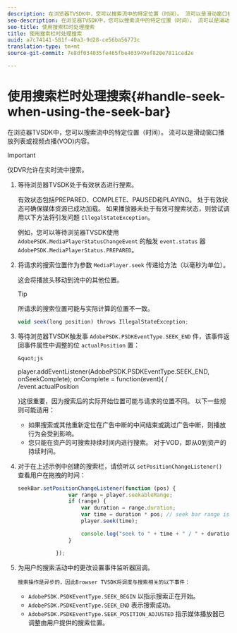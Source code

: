 ```yaml
---
description: 在浏览器TVSDK中，您可以搜索流中的特定位置（时间）。 流可以是滑动窗口播放列表或视频点播(VOD)内容。
seo-description: 在浏览器TVSDK中，您可以搜索流中的特定位置（时间）。 流可以是滑动窗口播放列表或视频点播(VOD)内容。
seo-title: 使用搜索栏时处理搜索
title: 使用搜索栏时处理搜索
uuid: a7c74141-581f-40a3-9d28-ce56ba56773c
translation-type: tm+mt
source-git-commit: 7e8df034035fe465fbe403949ef828e7811ced2e

---
```



# 使用搜索栏时处理搜索{#handle-seek-when-using-the-seek-bar}

在浏览器TVSDK中，您可以搜索流中的特定位置（时间）。 流可以是滑动窗口播放列表或视频点播(VOD)内容。

>[!IMPORTANT]
>
>仅DVR允许在实时流中搜索。

1. 等待浏览器TVSDK处于有效状态进行搜索。

   有效状态包括PREPARED、COMPLETE、PAUSED和PLAYING。 处于有效状态可确保媒体资源已成功加载。 如果播放器未处于有效可搜索状态，则尝试调用以下方法将引发问题 `IllegalStateException`。

   例如，您可以等待浏览器TVSDK使用 `AdobePSDK.MediaPlayerStatusChangeEvent` 的触发 `event.status` 器 `AdobePSDK.MediaPlayerStatus.PREPARED`。

1. 将请求的搜索位置作为参数 `MediaPlayer.seek` 传递给方法（以毫秒为单位）。

   这会将播放头移动到流中的其他位置。

   >[!TIP]
   >
   >所请求的搜索位置可能与实际计算的位置不一致。

   ```js
   void seek(long position) throws IllegalStateException;
   ```

1. 等待浏览器TVSDK触发事 `AdobePSDK.PSDKEventType.SEEK_END` 件，该事件返回事件属性中调整的位 `actualPosition` 置：

       &quot;js
     player.addEventListener(AdobePSDK.PSDKEventType.SEEK_END, onSeekComplete);
      onComplete = function(event){
 /     /event.actualPosition
    
    
    
    }这很重要，因为搜索后的实际开始位置可能与请求的位置不同。 以下一些规则可能适用：
   
   * 如果搜索或其他重新定位在广告中断的中间结束或跳过广告中断，则播放行为会受到影响。
   * 您只能在资产的可搜索持续时间内进行搜索。 对于VOD，即从0到资产的持续时间。

1. 对于在上述示例中创建的搜索栏，请侦听以 `setPositionChangeListener()` 查看用户在拖拽的时间：

   ```js
   seekBar.setPositionChangeListener(function (pos) { 
                   var range = player.seekableRange; 
                   if (range) { 
                       var duration = range.duration; 
                       var time = duration * pos; // seek bar range is [0,1] 
                       player.seek(time); 
   
                       console.log("seek to " + time + " / " + duration); 
                   } 
   
               }); 
   ```

1. 为用户的搜索活动中的更改设置事件监听器回调。

       搜索操作是异步的，因此Browser TVSDK将调度与搜索相关的以下事件：
   
   * `AdobePSDK.PSDKEventType.SEEK_BEGIN` 以指示搜索正在开始。
   * `AdobePSDK.PSDKEventType.SEEK_END` 表示搜索成功。
   * `AdobePSDK.PSDKEventType.SEEK_POSITION_ADJUSTED` 指示媒体播放器已调整由用户提供的搜索位置。

